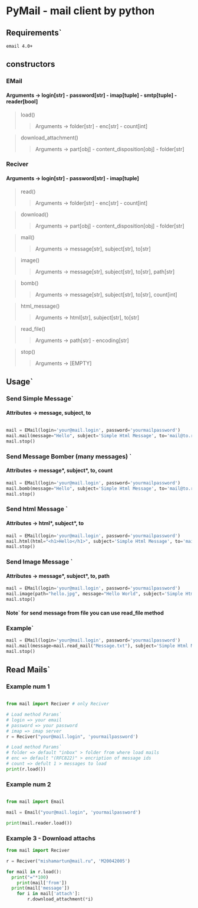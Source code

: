 # PyMail - mail client by python

## Requirements\`
```
email 4.0+
```

## constructors

### EMail
#### Arguments -> login[str] -  password[str] - imap[tuple] - smtp[tuple] - reader[bool]

> load()
>> Arguments -> folder[str] - enc[str] - count[int]

> download_attachment()
>> Arguments -> part[obj] - content_disposition[obj] - folder[str]

### Reciver
#### Arguments -> login[str] -  password[str] - imap[tuple]

> read()
>> Arguments -> folder[str] - enc[str] - count[int]

> download()
>> Arguments -> part[obj] - content_disposition[obj] - folder[str]

> mail()
>> Arguments -> message[str], subject[str], to[str]

> image()
>> Arguments -> message[str], subject[str], to[str], path[str]

> bomb()
>> Arguments -> message[str], subject[str], to[str], count[int]

> html_message()
>> Arguments -> html[str], subject[str], to[str]

> read_file()
>> Arguments -> path[str] - encoding[str]

> stop()
>> Arguments -> [EMPTY]

## Usage\`

### Send Simple Message\`
#### Attributes -> message, subject, to
```python

mail = EMail(login='your@mail.login', password='yourmailpassword')
mail.mail(message="Hello", subject='Simple Html Message', to='mail@to.recive')
mail.stop()

```

### Send Message Bomber (many messages) \`
#### Attributes -> message*, subject*, to, count
```python
mail = EMail(login='your@mail.login', password='yourmailpassword')
mail.bomb(message="Hello", subject='Simple Html Message', to='mail@to.recive', count=10) # count message recive the client
mail.stop()
```

### Send html Message \`
#### Attributes -> html*, subject*, to
```python
mail = EMail(login='your@mail.login', password='yourmailpassword')
mail.html(html="<h1>Hello</h1>", subject='Simple Html Message', to='mail@to.recive')
mail.stop()
```

### Send Image Message \`
#### Attributes -> message*, subject*, to, path
```python
mail = EMail(login='your@mail.login', password='yourmailpassword')
mail.image(path="hello.jpg", message="Hello World", subject='Simple Html Message', to='mail@to.recive')
mail.stop()
```

#### Note\` for send message from file you can use read_file method
### Example`
```python
mail = EMail(login='your@mail.login', password='yourmailpassword')
mail.mail(message=mail.read_mail("Message.txt"), subject='Simple Html Message', to='mail@to.recive')
mail.stop()
```

## Read Mails\`

### Example num 1

```python

from mail import Reciver # only Reciver

# Load method Params`
# login => your email
# password => your password
# imap => imap server
r = Reciver("your@mail.login", 'yourmailpassword')

# Load method Params`
# folder => default "inbox" > folder from where load mails
# enc => default "(RFC822)" > encription of message ids
# count => defult 1 > messages to load
print(r.load())

```

### Example num 2

```python

from mail import Email

mail = Email("your@mail.login", 'yourmailpassword')

print(mail.reader.load())

```
### Example 3 - Download attachs
```python
from mail import Reciver

r = Reciver("mishamartun@mail.ru", 'M20042005')

for mail in r.load():
  print("="*100)
	print(mail['from'])
  print(mail['message'])
	for i in mail['attach']:
		r.download_attachment(*i)
```

